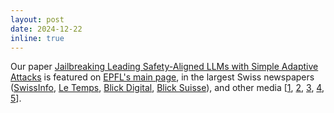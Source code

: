 ```yaml
---
layout: post
date: 2024-12-22 
inline: true
---
```



Our paper [Jailbreaking Leading Safety-Aligned LLMs with Simple Adaptive Attacks](https://arxiv.org/abs/2404.02151) is featured on [EPFL's main page](https://actu.epfl.ch/news/can-we-convince-ai-to-answer-harmful-requests/), in the largest Swiss newspapers ([SwissInfo](https://www.swissinfo.ch/eng/science/swiss-researchers-find-security-flaws-in-ai-models/88615042), [Le Temps](https://www.letemps.ch/cyber/creation-de-bombes-cannibalisme-ou-cyberattaques-il-est-toujours-possible-de-demander-a-l-ia-des-conseils-sur-des-sujets-explosifs), [Blick Digital](https://www.blick.ch/digital/epfl-forscher-knacken-sicherheitssperren-von-chatgpt-co-bomben-bauen-drogen-mischen-server-hacken-id20417778.html), [Blick Suisse](https://www.blick.ch/fr/suisse/contenus-dangereux-lepfl-decouvre-des-failles-de-securite-dans-plusieurs-modeles-dia-id20427717.html)), and other media [[1](https://techxplore.com/news/2024-12-convince-ai.html), [2](https://www.techexplorist.com/recent-large-language-models-remain-vulnerable-simple-manipulations/94951/), [3](https://www.miragenews.com/can-we-convince-ai-to-answer-harmful-requests-1382469/), [4](https://www.lemanbleu.ch/fr/Actualite/Economie/EPFL-des-failles-de-securite-dans-les-modeles-d-IA.html), [5](https://www.actuia.com/actualite/etude-epfl-les-limites-des-llms-face-aux-attaques-adaptatives/)].

